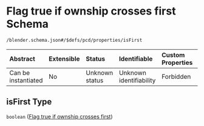 # Flag true if ownship crosses first Schema

```txt
/blender.schema.json#/$defs/pcd/properties/isFirst
```



| Abstract            | Extensible | Status         | Identifiable            | Custom Properties | Additional Properties | Access Restrictions | Defined In                                                                              |
| :------------------ | :--------- | :------------- | :---------------------- | :---------------- | :-------------------- | :------------------ | :-------------------------------------------------------------------------------------- |
| Can be instantiated | No         | Unknown status | Unknown identifiability | Forbidden         | Allowed               | none                | [blender.schema.json\*](../../out/streaming/blender.schema.json "open original schema") |

## isFirst Type

`boolean` ([Flag true if ownship crosses first](blender-defs-potential-conflict-detected-properties-flag-true-if-ownship-crosses-first.md))
